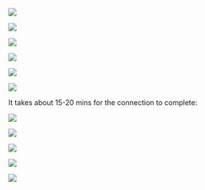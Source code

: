 ![](https://github.com/user-attachments/assets/50bb7f8e-1c8d-42e3-92b9-2fc129e655e1)

![](https://github.com/user-attachments/assets/d0060499-d35c-47c5-8d1e-23dfc2a98d8e)

![](https://github.com/user-attachments/assets/bddc4e92-fead-45de-851f-12fff520d379)

![](https://github.com/user-attachments/assets/37717212-dbd9-4ebc-9de4-38e6c033b228)

![](https://github.com/user-attachments/assets/108e7186-803b-4bbf-a0d5-f7482195ecb9)

![](https://github.com/user-attachments/assets/726dd27a-f140-4786-b785-8f5140bf0e7d)

It takes about 15-20 mins for the connection to complete:

![](https://github.com/user-attachments/assets/f856fe25-39cb-4ea9-aac0-86772f2ce739)

![](https://github.com/user-attachments/assets/c0689f2e-2224-4f18-808c-642e49da14be)

![](https://github.com/user-attachments/assets/facd45e4-183b-4028-b5c1-bbf675178896)

![](https://github.com/user-attachments/assets/2269322d-2956-436c-9be0-7086cc9c091e)

![](https://github.com/user-attachments/assets/9856054b-308c-4983-8901-f284f6bbc510)
